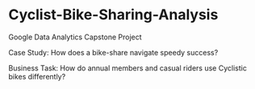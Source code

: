 # Cyclist-Bike-Sharing-Analysis
Google Data Analytics Capstone Project

Case Study: How does a bike-share navigate speedy success?

Business Task: How do annual members and casual riders use Cyclistic bikes differently?
